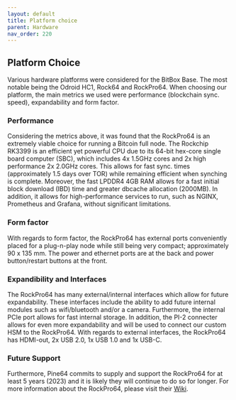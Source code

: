 ```yaml
---
layout: default
title: Platform choice
parent: Hardware
nav_order: 220
---
```


## Platform Choice
Various hardware platforms were considered for the BitBox Base. The most notable being the Odroid HC1, Rock64 and RockPro64. When choosing our platform, the main metrics we used were performance (blockchain sync. speed), expandability and form factor.

### Performance
Considering the metrics above, it was found that the RockPro64 is an extremely viable choice for running a Bitcoin full node. The Rockchip RK3399 is an efficient yet powerful CPU due to its 64-bit hex-core single board computer (SBC), which includes 4x 1.5GHz cores and 2x high performance 2x 2.0GHz cores. This allows for fast sync. times (approximately 1.5 days over TOR) while remaining efficient when synching is complete. Moreover, the fast LPDDR4 4GB RAM allows for a fast initial block download (IBD) time and greater dbcache allocation (2000MB). In addition, it allows for high-performance services to run, such as NGINX, Prometheus and Grafana, without significant limitations.

### Form factor
With regards to form factor, the RockPro64 has external ports conveniently placed for a plug-n-play node while still being very compact; approximately 90 x 135 mm. The power and ethernet ports are at the back and power button/restart buttons at the front. 

### Expandibility and Interfaces
The RockPro64 has many external/internal interfaces which allow for future expandability. These interfaces include the ability to add future internal modules such as wifi/bluetooth and/or a camera. Furthermore, the internal PCIe port allows for fast internal storage. In addition, the PI-2 connecter allows for even more expandability and will be used to connect our custom HSM to the RockPro64. With regards to external interfaces, the RockPro64 has HDMI-out, 2x USB 2.0, 1x USB 1.0 and 1x USB-C.

### Future Support
Furthermore, Pine64 commits to supply and support the RockPro64 for at least 5 years (2023) and it is likely they will continue to do so for longer. 
For more information about the RockPro64, please visit their [Wiki](https://wiki.pine64.org/index.php/ROCKPro64_Main_Page).
